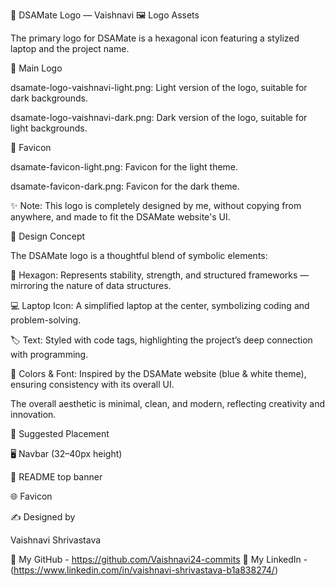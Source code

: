 🎨 DSAMate Logo — Vaishnavi
🖼️ Logo Assets

The primary logo for DSAMate is a hexagonal icon featuring a stylized laptop and the project name.

🔹 Main Logo

dsamate-logo-vaishnavi-light.png: Light version of the logo, suitable for dark backgrounds.

dsamate-logo-vaishnavi-dark.png: Dark version of the logo, suitable for light backgrounds.

🔸 Favicon

dsamate-favicon-light.png: Favicon for the light theme.

dsamate-favicon-dark.png: Favicon for the dark theme.

✨ Note: This logo is completely designed by me, without copying from anywhere, and made to fit the DSAMate website's UI.

🎯 Design Concept

The DSAMate logo is a thoughtful blend of symbolic elements:

🔷 Hexagon: Represents stability, strength, and structured frameworks — mirroring the nature of data structures.

💻 Laptop Icon: A simplified laptop at the center, symbolizing coding and problem-solving.

🏷️ <DsaMATE> Text: Styled with code tags, highlighting the project’s deep connection with programming.

🎨 Colors & Font: Inspired by the DSAMate website (blue & white theme), ensuring consistency with its overall UI.

The overall aesthetic is minimal, clean, and modern, reflecting creativity and innovation.

📌 Suggested Placement

🖥️ Navbar (32–40px height)

📄 README top banner

🌐 Favicon 

✍️ Designed by

Vaishnavi Shrivastava

🔗 My GitHub - https://github.com/Vaishnavi24-commits
🔗 My LinkedIn - (https://www.linkedin.com/in/vaishnavi-shrivastava-b1a838274/)
